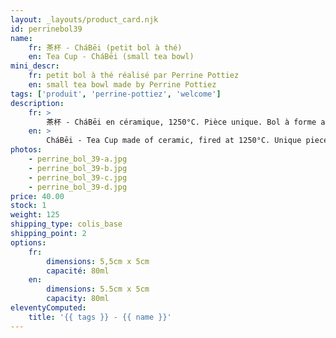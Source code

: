 ```yaml
---
layout: _layouts/product_card.njk
id: perrinebol39
name:
    fr: 茶杯 - CháBēi (petit bol à thé)
    en: Tea Cup - CháBēi (small tea bowl)
mini_descr:
    fr: petit bol à thé réalisé par Perrine Pottiez
    en: small tea bowl made by Perrine Pottiez
tags: ['produit', 'perrine-pottiez', 'welcome']
description: 
    fr: >
        茶杯 - CháBēi en céramique, 1250°C. Pièce unique. Bol à forme allongée en technique de pinçage.
    en: >
        CháBēi - Tea Cup made of ceramic, fired at 1250°C. Unique piece. Elongated bowl crafted using pinching technique.
photos:
    - perrine_bol_39-a.jpg
    - perrine_bol_39-b.jpg
    - perrine_bol_39-c.jpg
    - perrine_bol_39-d.jpg
price: 40.00
stock: 1
weight: 125
shipping_type: colis_base
shipping_point: 2
options:
    fr:
        dimensions: 5,5cm x 5cm
        capacité: 80ml
    en:
        dimensions: 5.5cm x 5cm
        capacity: 80ml
eleventyComputed:
    title: '{{ tags }} - {{ name }}'
---
```

